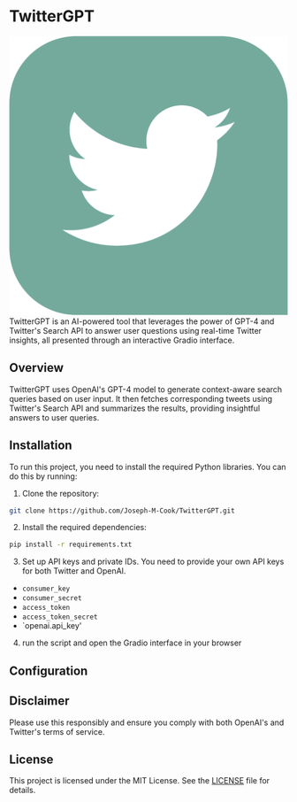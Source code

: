 # TwitterGPT
![Logo](https://github.com/Joseph-M-Cook/TwitterGPT/blob/87265eda9bfc12b37b0e886a2efcf0bec89855fc/TwitterGPT_Logo.png)
TwitterGPT is an AI-powered tool that leverages the power of GPT-4 and Twitter's Search API to answer user questions using real-time Twitter insights, all presented through an interactive Gradio interface.

## Overview
TwitterGPT uses OpenAI's GPT-4 model to generate context-aware search queries based on user input. It then fetches corresponding tweets using Twitter's Search API and summarizes the results, providing insightful answers to user queries.

## Installation
To run this project, you need to install the required Python libraries. You can do this by running:

1. Clone the repository:

```bash
git clone https://github.com/Joseph-M-Cook/TwitterGPT.git
```
2. Install the required dependencies:

```bash 
pip install -r requirements.txt
```
3. Set up API keys and private IDs. You need to provide your own API keys for both Twitter and OpenAI.
  - `consumer_key`
  - `consumer_secret`
  - `access_token`
  - `access_token_secret`
  - `openai.api_key'

4. run the script and open the Gradio interface in your browser

## Configuration



## Disclaimer
Please use this responsibly and ensure you comply with both OpenAI's and Twitter's terms of service.

## License
This project is licensed under the MIT License. See the [LICENSE](./LICENSE) file for details.

